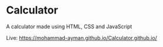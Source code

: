 # Calculator
A calculator made using HTML, CSS and JavaScript

Live: https://mohammad-ayman.github.io/Calculator.github.io/
